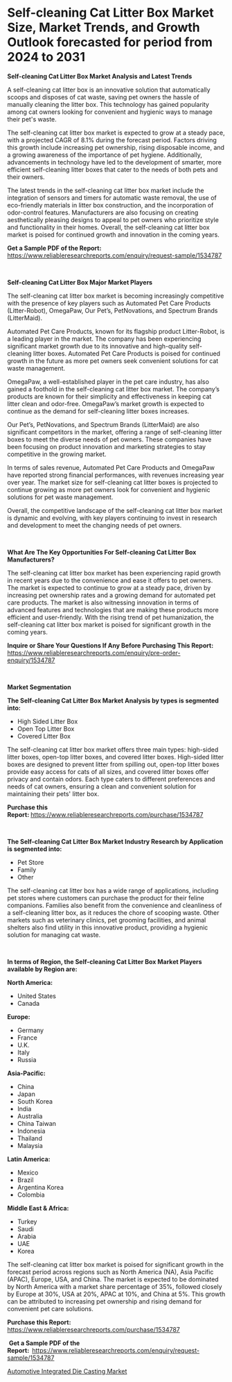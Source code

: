 <p><h1>Self-cleaning Cat Litter Box Market Size, Market Trends, and Growth Outlook forecasted for period from 2024 to 2031</h1></p><p><strong>Self-cleaning Cat Litter Box Market Analysis and Latest Trends</strong></p>
<p><p>A self-cleaning cat litter box is an innovative solution that automatically scoops and disposes of cat waste, saving pet owners the hassle of manually cleaning the litter box. This technology has gained popularity among cat owners looking for convenient and hygienic ways to manage their pet's waste.</p><p>The self-cleaning cat litter box market is expected to grow at a steady pace, with a projected CAGR of 8.1% during the forecast period. Factors driving this growth include increasing pet ownership, rising disposable income, and a growing awareness of the importance of pet hygiene. Additionally, advancements in technology have led to the development of smarter, more efficient self-cleaning litter boxes that cater to the needs of both pets and their owners.</p><p>The latest trends in the self-cleaning cat litter box market include the integration of sensors and timers for automatic waste removal, the use of eco-friendly materials in litter box construction, and the incorporation of odor-control features. Manufacturers are also focusing on creating aesthetically pleasing designs to appeal to pet owners who prioritize style and functionality in their homes. Overall, the self-cleaning cat litter box market is poised for continued growth and innovation in the coming years.</p></p>
<p><strong>Get a Sample PDF of the Report:&nbsp;</strong> <a href="https://www.reliableresearchreports.com/enquiry/request-sample/1534787">https://www.reliableresearchreports.com/enquiry/request-sample/1534787</a></p>
<p>&nbsp;</p>
<p><strong>Self-cleaning Cat Litter Box Major Market Players</strong></p>
<p><p>The self-cleaning cat litter box market is becoming increasingly competitive with the presence of key players such as Automated Pet Care Products (Litter-Robot), OmegaPaw, Our Pet’s, PetNovations, and Spectrum Brands (LitterMaid).</p><p>Automated Pet Care Products, known for its flagship product Litter-Robot, is a leading player in the market. The company has been experiencing significant market growth due to its innovative and high-quality self-cleaning litter boxes. Automated Pet Care Products is poised for continued growth in the future as more pet owners seek convenient solutions for cat waste management.</p><p>OmegaPaw, a well-established player in the pet care industry, has also gained a foothold in the self-cleaning cat litter box market. The company’s products are known for their simplicity and effectiveness in keeping cat litter clean and odor-free. OmegaPaw’s market growth is expected to continue as the demand for self-cleaning litter boxes increases.</p><p>Our Pet’s, PetNovations, and Spectrum Brands (LitterMaid) are also significant competitors in the market, offering a range of self-cleaning litter boxes to meet the diverse needs of pet owners. These companies have been focusing on product innovation and marketing strategies to stay competitive in the growing market.</p><p>In terms of sales revenue, Automated Pet Care Products and OmegaPaw have reported strong financial performances, with revenues increasing year over year. The market size for self-cleaning cat litter boxes is projected to continue growing as more pet owners look for convenient and hygienic solutions for pet waste management.</p><p>Overall, the competitive landscape of the self-cleaning cat litter box market is dynamic and evolving, with key players continuing to invest in research and development to meet the changing needs of pet owners.</p></p>
<p>&nbsp;</p>
<p><strong>What Are The Key Opportunities For Self-cleaning Cat Litter Box Manufacturers?</strong></p>
<p><p>The self-cleaning cat litter box market has been experiencing rapid growth in recent years due to the convenience and ease it offers to pet owners. The market is expected to continue to grow at a steady pace, driven by increasing pet ownership rates and a growing demand for automated pet care products. The market is also witnessing innovation in terms of advanced features and technologies that are making these products more efficient and user-friendly. With the rising trend of pet humanization, the self-cleaning cat litter box market is poised for significant growth in the coming years.</p></p>
<p><strong>Inquire or Share Your Questions If Any Before Purchasing This Report:</strong> <a href="https://www.reliableresearchreports.com/enquiry/pre-order-enquiry/1534787">https://www.reliableresearchreports.com/enquiry/pre-order-enquiry/1534787</a></p>
<p>&nbsp;</p>
<p><strong>Market Segmentation</strong></p>
<p><strong>The Self-cleaning Cat Litter Box Market Analysis by types is segmented into:</strong></p>
<p><ul><li>High Sided Litter Box</li><li>Open Top Litter Box</li><li>Covered Litter Box</li></ul></p>
<p><p>The self-cleaning cat litter box market offers three main types: high-sided litter boxes, open-top litter boxes, and covered litter boxes. High-sided litter boxes are designed to prevent litter from spilling out, open-top litter boxes provide easy access for cats of all sizes, and covered litter boxes offer privacy and contain odors. Each type caters to different preferences and needs of cat owners, ensuring a clean and convenient solution for maintaining their pets' litter box.</p></p>
<p><strong>Purchase this Report:&nbsp;</strong><a href="https://www.reliableresearchreports.com/purchase/1534787">https://www.reliableresearchreports.com/purchase/1534787</a></p>
<p>&nbsp;</p>
<p><strong>The Self-cleaning Cat Litter Box Market Industry Research by Application is segmented into:</strong></p>
<p><ul><li>Pet Store</li><li>Family</li><li>Other</li></ul></p>
<p><p>The self-cleaning cat litter box has a wide range of applications, including pet stores where customers can purchase the product for their feline companions. Families also benefit from the convenience and cleanliness of a self-cleaning litter box, as it reduces the chore of scooping waste. Other markets such as veterinary clinics, pet grooming facilities, and animal shelters also find utility in this innovative product, providing a hygienic solution for managing cat waste.</p></p>
<p>&nbsp;</p>
<p><strong>In terms of Region, the Self-cleaning Cat Litter Box Market Players available by Region are:</strong></p>
<p>
    <p> <strong> North America: </strong>
        <ul>
            <li>United States</li>
            <li>Canada</li>
        </ul>
        </p> 
    <p> <strong> Europe: </strong>
        <ul>
            <li>Germany</li>
            <li>France</li>
            <li>U.K.</li>
            <li>Italy</li>
            <li>Russia</li>
        </ul>
        </p> 
    <p> <strong> Asia-Pacific: </strong>
        <ul>
            <li>China</li>
            <li>Japan</li>
            <li>South Korea</li>
            <li>India</li>
            <li>Australia</li>
            <li>China Taiwan</li>
            <li>Indonesia</li>
            <li>Thailand</li>
            <li>Malaysia</li>
        </ul>
        </p> 
    <p> <strong> Latin America: </strong>
        <ul>
            <li>Mexico</li>
            <li>Brazil</li>
            <li>Argentina Korea</li>
            <li>Colombia</li>
        </ul>
        </p> 
    <p> <strong> Middle East & Africa: </strong>
        <ul>
            <li>Turkey</li>
            <li>Saudi</li>
            <li>Arabia</li>
            <li>UAE</li>
            <li>Korea</li>
        </ul>
    </p>
    </p>
<p><p>The self-cleaning cat litter box market is poised for significant growth in the forecast period across regions such as North America (NA), Asia Pacific (APAC), Europe, USA, and China. The market is expected to be dominated by North America with a market share percentage of 35%, followed closely by Europe at 30%, USA at 20%, APAC at 10%, and China at 5%. This growth can be attributed to increasing pet ownership and rising demand for convenient pet care solutions.</p></p>
<p><strong>Purchase this Report: </strong><a href="https://www.reliableresearchreports.com/purchase/1534787">https://www.reliableresearchreports.com/purchase/1534787</a></p>
<p>&nbsp;<strong>Get a Sample PDF of the Report:&nbsp;&nbsp;</strong><a href="https://www.reliableresearchreports.com/enquiry/request-sample/1534787">https://www.reliableresearchreports.com/enquiry/request-sample/1534787</a></p>
<p><strong></strong></p>
<p><p><a href="https://boundless-drawbridge-702.notion.site/Automotive-Integrated-Die-Casting-Market-Provides-a-Comprehensive-Analysis-Including-a-Macro-Overvie-6ec81f688e1e457189c10d667d0e2c59">Automotive Integrated Die Casting Market</a></p></p>